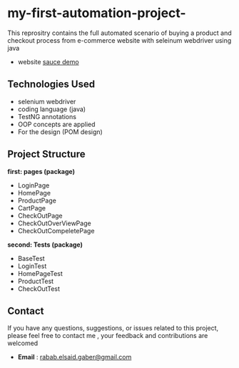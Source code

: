 
# my-first-automation-project-


This reprositry contains the full automated scenario of buying a product and checkout process from e-commerce website with seleinum webdriver using java 
- website [sauce demo](https://www.saucedemo.com/)




## Technologies Used
- selenium webdriver 
- coding language (java)
- TestNG annotations
- OOP concepts are applied 
- For the design (POM design)
## Project Structure

**first: pages (package)**

- LoginPage
- HomePage
- ProductPage
- CartPage
- CheckOutPage
- CheckOutOverViewPage
- CheckOutCompeletePage

**second: Tests (package)**
- BaseTest
- LoginTest
- HomePageTest
- ProductTest
- CheckOutTest







## Contact
If you have any questions, suggestions, or issues related to this project, please feel free to contact me , your feedback and contributions are welcomed 

- **Email** : rabab.elsaid.gaber@gmail.com
